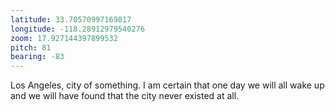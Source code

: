 ```yaml
---
latitude: 33.70570997169817
longitude: -118.28912979540276
zoom: 17.927144397899532
pitch: 81
bearing: -83
---
```


Los Angeles, city of something. I am certain that one day we will all wake up and we will have found that the city never existed at all.

